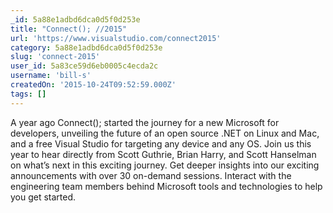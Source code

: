 ```yaml
---
_id: 5a88e1adbd6dca0d5f0d253e
title: "Connect(); //2015"
url: 'https://www.visualstudio.com/connect2015'
category: 5a88e1adbd6dca0d5f0d253e
slug: 'connect-2015'
user_id: 5a83ce59d6eb0005c4ecda2c
username: 'bill-s'
createdOn: '2015-10-24T09:52:59.000Z'
tags: []
---
```


A year ago Connect(); started the journey for a new Microsoft for developers, unveiling the future of an open source .NET on Linux and Mac, and a free Visual Studio for targeting any device and any OS. Join us this year to hear directly from Scott Guthrie, Brian Harry, and Scott Hanselman on what’s next in this exciting journey. Get deeper insights into our exciting announcements with over 30 on-demand sessions. Interact with the engineering team members behind Microsoft tools and technologies to help you get started.
